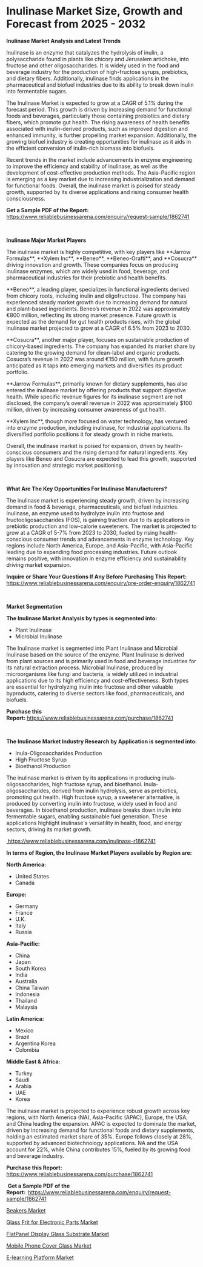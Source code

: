 <p><h1>Inulinase Market Size, Growth and Forecast from 2025 - 2032</h1></p><p><strong>Inulinase Market Analysis and Latest Trends</strong></p>
<p><p>Inulinase is an enzyme that catalyzes the hydrolysis of inulin, a polysaccharide found in plants like chicory and Jerusalem artichoke, into fructose and other oligosaccharides. It is widely used in the food and beverage industry for the production of high-fructose syrups, prebiotics, and dietary fibers. Additionally, inulinase finds applications in the pharmaceutical and biofuel industries due to its ability to break down inulin into fermentable sugars.</p><p>The Inulinase Market is expected to grow at a CAGR of 5.1% during the forecast period. This growth is driven by increasing demand for functional foods and beverages, particularly those containing prebiotics and dietary fibers, which promote gut health. The rising awareness of health benefits associated with inulin-derived products, such as improved digestion and enhanced immunity, is further propelling market expansion. Additionally, the growing biofuel industry is creating opportunities for inulinase as it aids in the efficient conversion of inulin-rich biomass into biofuels.</p><p>Recent trends in the market include advancements in enzyme engineering to improve the efficiency and stability of inulinase, as well as the development of cost-effective production methods. The Asia-Pacific region is emerging as a key market due to increasing industrialization and demand for functional foods. Overall, the inulinase market is poised for steady growth, supported by its diverse applications and rising consumer health consciousness.</p></p>
<p><strong>Get a Sample PDF of the Report:&nbsp;</strong> <a href="https://www.reliablebusinessarena.com/enquiry/request-sample/1862741?utm_campaign=2107&utm_medium=2&utm_source=Github&utm_content=ia&utm_term=24012025&utm_id=inulinase">https://www.reliablebusinessarena.com/enquiry/request-sample/1862741</a></p>
<p>&nbsp;</p>
<p><strong>Inulinase Major Market Players</strong></p>
<p><p>The inulinase market is highly competitive, with key players like **Jarrow Formulas**, **Xylem Inc**, **Beneo**, **Beneo-Orafti**, and **Cosucra** driving innovation and growth. These companies focus on producing inulinase enzymes, which are widely used in food, beverage, and pharmaceutical industries for their prebiotic and health benefits.</p><p>**Beneo**, a leading player, specializes in functional ingredients derived from chicory roots, including inulin and oligofructose. The company has experienced steady market growth due to increasing demand for natural and plant-based ingredients. Beneo’s revenue in 2022 was approximately €800 million, reflecting its strong market presence. Future growth is expected as the demand for gut health products rises, with the global inulinase market projected to grow at a CAGR of 6.5% from 2023 to 2030.</p><p>**Cosucra**, another major player, focuses on sustainable production of chicory-based ingredients. The company has expanded its market share by catering to the growing demand for clean-label and organic products. Cosucra’s revenue in 2022 was around €150 million, with future growth anticipated as it taps into emerging markets and diversifies its product portfolio.</p><p>**Jarrow Formulas**, primarily known for dietary supplements, has also entered the inulinase market by offering products that support digestive health. While specific revenue figures for its inulinase segment are not disclosed, the company’s overall revenue in 2022 was approximately $100 million, driven by increasing consumer awareness of gut health.</p><p>**Xylem Inc**, though more focused on water technology, has ventured into enzyme production, including inulinase, for industrial applications. Its diversified portfolio positions it for steady growth in niche markets.</p><p>Overall, the inulinase market is poised for expansion, driven by health-conscious consumers and the rising demand for natural ingredients. Key players like Beneo and Cosucra are expected to lead this growth, supported by innovation and strategic market positioning.</p></p>
<p>&nbsp;</p>
<p><strong>What Are The Key Opportunities For Inulinase Manufacturers?</strong></p>
<p><p>The inulinase market is experiencing steady growth, driven by increasing demand in food & beverage, pharmaceuticals, and biofuel industries. Inulinase, an enzyme used to hydrolyze inulin into fructose and fructooligosaccharides (FOS), is gaining traction due to its applications in prebiotic production and low-calorie sweeteners. The market is projected to grow at a CAGR of 5-7% from 2023 to 2030, fueled by rising health-conscious consumer trends and advancements in enzyme technology. Key regions include North America, Europe, and Asia-Pacific, with Asia-Pacific leading due to expanding food processing industries. Future outlook remains positive, with innovation in enzyme efficiency and sustainability driving market expansion.</p></p>
<p><strong>Inquire or Share Your Questions If Any Before Purchasing This Report:</strong> <a href="https://www.reliablebusinessarena.com/enquiry/pre-order-enquiry/1862741?utm_campaign=2107&utm_medium=2&utm_source=Github&utm_content=ia&utm_term=24012025&utm_id=inulinase">https://www.reliablebusinessarena.com/enquiry/pre-order-enquiry/1862741</a></p>
<p>&nbsp;</p>
<p><strong>Market Segmentation</strong></p>
<p><strong>The Inulinase Market Analysis by types is segmented into:</strong></p>
<p><ul><li>Plant Inulinase</li><li>Microbial Inulinase</li></ul></p>
<p><p>The Inulinase market is segmented into Plant Inulinase and Microbial Inulinase based on the source of the enzyme. Plant Inulinase is derived from plant sources and is primarily used in food and beverage industries for its natural extraction process. Microbial Inulinase, produced by microorganisms like fungi and bacteria, is widely utilized in industrial applications due to its high efficiency and cost-effectiveness. Both types are essential for hydrolyzing inulin into fructose and other valuable byproducts, catering to diverse sectors like food, pharmaceuticals, and biofuels.</p></p>
<p><strong>Purchase this Report:&nbsp;</strong><a href="https://www.reliablebusinessarena.com/purchase/1862741?utm_campaign=2107&utm_medium=2&utm_source=Github&utm_content=ia&utm_term=24012025&utm_id=inulinase">https://www.reliablebusinessarena.com/purchase/1862741</a></p>
<p>&nbsp;</p>
<p><strong>The Inulinase Market Industry Research by Application is segmented into:</strong></p>
<p><ul><li>Inula-Oligosaccharides Production</li><li>High Fructose Syrup</li><li>Bioethanol Production</li></ul></p>
<p><p>The inulinase market is driven by its applications in producing inula-oligosaccharides, high fructose syrup, and bioethanol. Inula-oligosaccharides, derived from inulin hydrolysis, serve as prebiotics, promoting gut health. High fructose syrup, a sweetener alternative, is produced by converting inulin into fructose, widely used in food and beverages. In bioethanol production, inulinase breaks down inulin into fermentable sugars, enabling sustainable fuel generation. These applications highlight inulinase's versatility in health, food, and energy sectors, driving its market growth.</p></p>
<p><a href="https://www.reliablebusinessarena.com/inulinase-r1862741?utm_campaign=2107&utm_medium=2&utm_source=Github&utm_content=ia&utm_term=24012025&utm_id=inulinase">&nbsp;https://www.reliablebusinessarena.com/inulinase-r1862741</a></p>
<p><strong>In terms of Region, the Inulinase Market Players available by Region are:</strong></p>
<p>
    <p> <strong> North America: </strong>
        <ul>
            <li>United States</li>
            <li>Canada</li>
        </ul>
        </p> 
    <p> <strong> Europe: </strong>
        <ul>
            <li>Germany</li>
            <li>France</li>
            <li>U.K.</li>
            <li>Italy</li>
            <li>Russia</li>
        </ul>
        </p> 
    <p> <strong> Asia-Pacific: </strong>
        <ul>
            <li>China</li>
            <li>Japan</li>
            <li>South Korea</li>
            <li>India</li>
            <li>Australia</li>
            <li>China Taiwan</li>
            <li>Indonesia</li>
            <li>Thailand</li>
            <li>Malaysia</li>
        </ul>
        </p> 
    <p> <strong> Latin America: </strong>
        <ul>
            <li>Mexico</li>
            <li>Brazil</li>
            <li>Argentina Korea</li>
            <li>Colombia</li>
        </ul>
        </p> 
    <p> <strong> Middle East & Africa: </strong>
        <ul>
            <li>Turkey</li>
            <li>Saudi</li>
            <li>Arabia</li>
            <li>UAE</li>
            <li>Korea</li>
        </ul>
    </p>
    </p>
<p><p>The inulinase market is projected to experience robust growth across key regions, with North America (NA), Asia-Pacific (APAC), Europe, the USA, and China leading the expansion. APAC is expected to dominate the market, driven by increasing demand for functional foods and dietary supplements, holding an estimated market share of 35%. Europe follows closely at 28%, supported by advanced biotechnology applications. NA and the USA account for 22%, while China contributes 15%, fueled by its growing food and beverage industry.</p></p>
<p><strong>Purchase this Report: </strong><a href="https://www.reliablebusinessarena.com/purchase/1862741?utm_campaign=2107&utm_medium=2&utm_source=Github&utm_content=ia&utm_term=24012025&utm_id=inulinase">https://www.reliablebusinessarena.com/purchase/1862741</a></p>
<p>&nbsp;<strong>Get a Sample PDF of the Report:&nbsp;&nbsp;</strong><a href="https://www.reliablebusinessarena.com/enquiry/request-sample/1862741?utm_campaign=2107&utm_medium=2&utm_source=Github&utm_content=ia&utm_term=24012025&utm_id=inulinase">https://www.reliablebusinessarena.com/enquiry/request-sample/1862741</a></p>
<p><strong></strong></p>
<p><p><a href="https://www.linkedin.com/pulse/global-analysis-beakers-market-size-scope-2025-2032-sdhcc?utm_campaign=2107&utm_medium=2&utm_source=Github&utm_content=ia&utm_term=24012025&utm_id=inulinase">Beakers Market</a></p><p><a href="https://www.linkedin.com/pulse/glass-frit-electronic-parts-market-size-overview-growth-1yiof?utm_campaign=2107&utm_medium=2&utm_source=Github&utm_content=ia&utm_term=24012025&utm_id=inulinase">Glass Frit for Electronic Parts Market</a></p><p><a href="https://www.linkedin.com/pulse/flatpanel-display-glass-substrate-industry-analysis-report-t1xve?utm_campaign=2107&utm_medium=2&utm_source=Github&utm_content=ia&utm_term=24012025&utm_id=inulinase">FlatPanel Display Glass Substrate Market</a></p><p><a href="https://www.linkedin.com/pulse/detailed-report-mobile-phone-cover-glass-market-types-ok4vc?utm_campaign=2107&utm_medium=2&utm_source=Github&utm_content=ia&utm_term=24012025&utm_id=inulinase">Mobile Phone Cover Glass Market</a></p><p><a href="https://www.linkedin.com/pulse/comprehensive-e-learning-platform-market-size-growing-woqmf?utm_campaign=2107&utm_medium=2&utm_source=Github&utm_content=ia&utm_term=24012025&utm_id=inulinase">E-learning Platform Market</a></p></p>